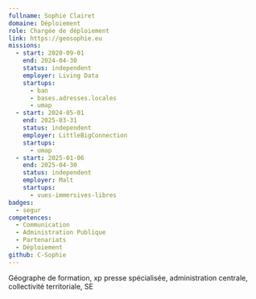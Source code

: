 ```yaml
---
fullname: Sophie Clairet
domaine: Déploiement
role: Chargée de déploiement
link: https://geosophie.eu
missions:
  - start: 2020-09-01
    end: 2024-04-30
    status: independent
    employer: Living Data
    startups:
      - ban
      - bases.adresses.locales
      - umap
  - start: 2024-05-01
    end: 2025-03-31
    status: independent
    employer: LittleBigConnection
    startups:
      - umap
  - start: 2025-01-06
    end: 2025-04-30
    status: independent
    employer: Malt
    startups:
      - vues-immersives-libres
badges:
  - segur
competences:
  - Communication
  - Administration Publique
  - Partenariats
  - Déploiement
github: C-Sophie
---
```

Géographe de formation, xp presse spécialisée, administration centrale, collectivité territoriale, SE